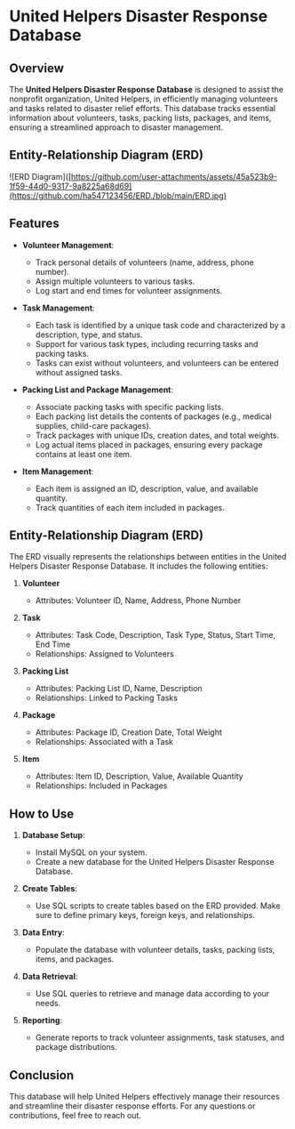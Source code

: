 # United Helpers Disaster Response Database

## Overview
The **United Helpers Disaster Response Database** is designed to assist the nonprofit organization, United Helpers, in efficiently managing volunteers and tasks related to disaster relief efforts. This database tracks essential information about volunteers, tasks, packing lists, packages, and items, ensuring a streamlined approach to disaster management.

## Entity-Relationship Diagram (ERD)
![ERD Diagram]([https://github.com/user-attachments/assets/45a523b9-1f59-44d0-9317-9a8225a68d69](https://github.com/ha547123456/ERD./blob/main/ERD.jpg)


## Features
- **Volunteer Management**: 
  - Track personal details of volunteers (name, address, phone number).
  - Assign multiple volunteers to various tasks.
  - Log start and end times for volunteer assignments.

- **Task Management**: 
  - Each task is identified by a unique task code and characterized by a description, type, and status.
  - Support for various task types, including recurring tasks and packing tasks.
  - Tasks can exist without volunteers, and volunteers can be entered without assigned tasks.

- **Packing List and Package Management**:
  - Associate packing tasks with specific packing lists.
  - Each packing list details the contents of packages (e.g., medical supplies, child-care packages).
  - Track packages with unique IDs, creation dates, and total weights.
  - Log actual items placed in packages, ensuring every package contains at least one item.

- **Item Management**:
  - Each item is assigned an ID, description, value, and available quantity.
  - Track quantities of each item included in packages.

## Entity-Relationship Diagram (ERD)
The ERD visually represents the relationships between entities in the United Helpers Disaster Response Database. It includes the following entities:

1. **Volunteer**
   - Attributes: Volunteer ID, Name, Address, Phone Number

2. **Task**
   - Attributes: Task Code, Description, Task Type, Status, Start Time, End Time
   - Relationships: Assigned to Volunteers

3. **Packing List**
   - Attributes: Packing List ID, Name, Description
   - Relationships: Linked to Packing Tasks

4. **Package**
   - Attributes: Package ID, Creation Date, Total Weight
   - Relationships: Associated with a Task

5. **Item**
   - Attributes: Item ID, Description, Value, Available Quantity
   - Relationships: Included in Packages

## How to Use
1. **Database Setup**:
   - Install MySQL on your system.
   - Create a new database for the United Helpers Disaster Response Database.

2. **Create Tables**:
   - Use SQL scripts to create tables based on the ERD provided. Make sure to define primary keys, foreign keys, and relationships.

3. **Data Entry**:
   - Populate the database with volunteer details, tasks, packing lists, items, and packages.

4. **Data Retrieval**:
   - Use SQL queries to retrieve and manage data according to your needs.

5. **Reporting**:
   - Generate reports to track volunteer assignments, task statuses, and package distributions.

## Conclusion
This database will help United Helpers effectively manage their resources and streamline their disaster response efforts. For any questions or contributions, feel free to reach out.
